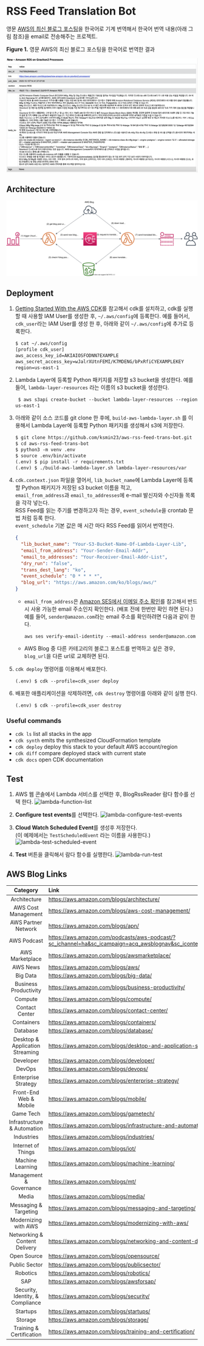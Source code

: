 # RSS Feed Translation Bot

영문 [AWS의 최신 블로그 포스팅](https://aws.amazon.com/ko/blogs/aws/)을 한국어로 기계 번역해서 한국어 번역 내용(아래 그림 참조)을 email로 전송해주는 프로젝트.<br/>

  **Figure 1.** 영문 AWS의 최신 블로그 포스팅을 한국어로 번역한 결과

  ![sample-blog-post-translated](./assets/sample-blog-post-translated.png)

## Architecture
 ![aws-blog-trans-bot-arch](./assets/aws-blog-trans-bot-arch.svg)

## Deployment

1. [Getting Started With the AWS CDK](https://docs.aws.amazon.com/cdk/latest/guide/getting_started.html)를 참고해서 cdk를 설치하고,
cdk를 실행할 때 사용할 IAM User를 생성한 후, `~/.aws/config`에 등록한다.
예를 들어서, `cdk_user`라는 IAM User를 생성 한 후, 아래와 같이 `~/.aws/config`에 추가로 등록한다.

    ```shell script
    $ cat ~/.aws/config
    [profile cdk_user]
    aws_access_key_id=AKIAIOSFODNN7EXAMPLE
    aws_secret_access_key=wJalrXUtnFEMI/K7MDENG/bPxRfiCYEXAMPLEKEY
    region=us-east-1
    ```

2. Lambda Layer에 등록할 Python 패키지를 저장할 s3 bucket을 생성한다. 예를 들어, `lambda-layer-resources` 라는 이름의 s3 bucket을 생성한다.

   ```shell script
    $ aws s3api create-bucket --bucket lambda-layer-resources --region us-east-1
    ```

3. 아래와 같이 소스 코드를 git clone 한 후에, `build-aws-lambda-layer.sh` 를 이용해서
Lambda Layer에 등록할 Python 패키지를 생성해서 s3에 저장한다.

    ```shell script
    $ git clone https://github.com/ksmin23/aws-rss-feed-trans-bot.git
    $ cd aws-rss-feed-trans-bot
    $ python3 -m venv .env
    $ source .env/bin/activate
    (.env) $ pip install -r requirements.txt
    (.env) $ ./build-aws-lambda-layer.sh lambda-layer-resources/var
    ```

4. `cdk.context.json` 파일을 열어서, `lib_bucket_name`에 Lambda Layer에 등록할 Python 패키지가 저장된 s3 bucket 이름을 적고,<br/>`email_from_address`과 `email_to_addresses`에 e-mail 발신자와 수신자들 목록을 각각 넣는다.<br/> RSS Feed를 읽는 주기를 변경하고자 하는 경우, `event_schedule`을 crontab 문법 처럼 등록 한다.<br/>
`event_schedule` 기본 값은 매 시간 마다 RSS Feed를 읽어서 번역한다.

    ```json
    {
      "lib_bucket_name": "Your-S3-Bucket-Name-Of-Lambda-Layer-Lib",
      "email_from_address": "Your-Sender-Email-Addr",
      "email_to_addresses": "Your-Receiver-Email-Addr-List",
      "dry_run": "false",
      "trans_dest_lang": "ko",
      "event_schedule": "0 * * * *",
      "blog_url": "https://aws.amazon.com/ko/blogs/aws/"
    }
    ```
    - `email_from_address`은 [Amazon SES에서 이메일 주소 확인](https://docs.aws.amazon.com/ses/latest/DeveloperGuide/verify-email-addresses.html)를 참고해서 반드시 사용 가능한 email 주소인지 확인한다. (배포 전에 한번만 확인 하면 된다.)
    예를 들어, `sender@amazon.com`라는 email 주소를 확인하려면 다음과 같이 한다.
      ```
      aws ses verify-email-identity --email-address sender@amazon.com
      ```
    - AWS Blog 중 다른 카테고리의 블로그 포스트를 번역하고 싶은 경우, `blog_url`을 다른 url로 교체하면 된다.

5. `cdk deploy` 명령어를 이용해서 배포한다.
    ```shell script
    (.env) $ cdk --profile=cdk_user deploy
    ```

6. 배포한 애플리케이션을 삭제하려면, `cdk destroy` 명령어를 아래와 같이 실행 한다.
    ```shell script
    (.env) $ cdk --profile=cdk_user destroy
    ```

### Useful commands

 * `cdk ls`          list all stacks in the app
 * `cdk synth`       emits the synthesized CloudFormation template
 * `cdk deploy`      deploy this stack to your default AWS account/region
 * `cdk diff`        compare deployed stack with current state
 * `cdk docs`        open CDK documentation

## Test

1. AWS 웹 콘솔에서 Lambda 서비스를 선택한 후, BlogRssReader 람다 함수를 선택 한다.
![lambda-function-list](./assets/lambda-function-list.png)

2. **Configure test events**를 선택한다.
![lambda-configure-test-events](./assets/lambda-configure-test-events.png)

3. **Cloud Watch Scheduled Event**를 생성후 저장한다.<br/>
(이 예제에서는 `TestScheduledEvent` 라는 이름을 사용한다.)
![lambda-test-scheduled-event](./assets/lambda-test-scheduled-event.png)

4. **Test** 버튼을 클릭해서 람다 함수를 실행한다.
![lambda-run-test](./assets/lambda-run-test.png)

## AWS Blog Links
| Category | Link |
|:------:|:---|
|  Architecture | https://aws.amazon.com/blogs/architecture/ |
|  AWS Cost Management | https://aws.amazon.com/blogs/aws-cost-management/ |
|  AWS Partner Network | https://aws.amazon.com/blogs/apn/ |
|  AWS Podcast | https://aws.amazon.com/podcasts/aws-podcast/?sc_ichannel=ha&sc_icampaign=acq_awsblognav&sc_icontent=categorynav |
|  AWS Marketplace | https://aws.amazon.com/blogs/awsmarketplace/ |
|  AWS News | https://aws.amazon.com/blogs/aws/ |
|  Big Data | https://aws.amazon.com/blogs/big-data/ |
|  Business Productivity | https://aws.amazon.com/blogs/business-productivity/ |
|  Compute | https://aws.amazon.com/blogs/compute/ |
|  Contact Center | https://aws.amazon.com/blogs/contact-center/ |
|  Containers | https://aws.amazon.com/blogs/containers/ |
|  Database | https://aws.amazon.com/blogs/database/ |
|  Desktop & Application Streaming | https://aws.amazon.com/blogs/desktop-and-application-streaming/ |
|  Developer | https://aws.amazon.com/blogs/developer/ |
|  DevOps | https://aws.amazon.com/blogs/devops/ |
|  Enterprise Strategy | https://aws.amazon.com/blogs/enterprise-strategy/ |
|  Front-End Web & Mobile | https://aws.amazon.com/blogs/mobile/ |
|  Game Tech | https://aws.amazon.com/blogs/gametech/ |
|  Infrastructure & Automation | https://aws.amazon.com/blogs/infrastructure-and-automation/ |
|  Industries | https://aws.amazon.com/blogs/industries/ |
|  Internet of Things | https://aws.amazon.com/blogs/iot/ |
|  Machine Learning | https://aws.amazon.com/blogs/machine-learning/ |
|  Management & Governance | https://aws.amazon.com/blogs/mt/ |
|  Media | https://aws.amazon.com/blogs/media/ |
|  Messaging & Targeting | https://aws.amazon.com/blogs/messaging-and-targeting/ |
|  Modernizing with AWS | https://aws.amazon.com/blogs/modernizing-with-aws/ |
|  Networking & Content Delivery | https://aws.amazon.com/blogs/networking-and-content-delivery/ |
|  Open Source | https://aws.amazon.com/blogs/opensource/ |
|  Public Sector | https://aws.amazon.com/blogs/publicsector/ |
|  Robotics | https://aws.amazon.com/blogs/robotics/ |
|  SAP | https://aws.amazon.com/blogs/awsforsap/ |
|  Security, Identity, & Compliance | https://aws.amazon.com/blogs/security/ |
|  Startups | https://aws.amazon.com/blogs/startups/ |
|  Storage | https://aws.amazon.com/blogs/storage/ |
|  Training & Certification | https://aws.amazon.com/blogs/training-and-certification/ |
